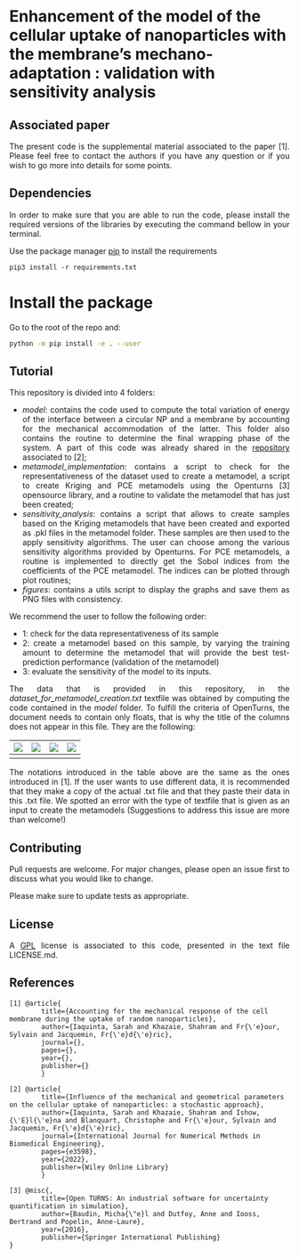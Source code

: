 


# Enhancement of the model of the cellular uptake of nanoparticles with the membrane’s mechano-adaptation : validation with sensitivity analysis

<div style="text-align: justify">


## Associated paper
The present code is the supplemental material associated to the paper [1]. Please feel free to
contact the authors if you have any question or if you wish to go more into details for some
points.

## Dependencies
In order to make sure that you are able to run the code, please install the required versions of
the libraries by executing the command bellow in your terminal.

Use the package manager [pip](https://pip.pypa.io/en/stable/) to install the requirements

```pip3 install -r requirements.txt```

# Install the package
Go to the root of the repo and:
``` sh
python -m pip install -e . --user
```

## Tutorial
This repository is divided into 4 folders:
- *model*: contains the code used to compute the total variation of energy of the interface between
  a circular NP and a membrane by accounting for the mechanical accommodation of the latter. This
  folder also contains the routine to determine the final wrapping phase of the system. A part of
  this code was already shared in the
  [repository](https://github.com/SarahIaquinta/uptake_of_random_rigid_elliptic_particle)
  associated to [2];
- *metamodel_implementation*: contains a script to check for the representativeness of the dataset
  used to create a metamodel, a script to create Kriging and PCE metamodels using the Openturns [3]
  opensource library, and a routine to validate the metamodel that has just been created;
- *sensitivity_analysis*: contains a script that allows to create samples based on the Kriging
  metamodels that have been created and exported as .pkl files in the metamodel folder. These
  samples are then used to the  apply sensitivity algorithms. The user can choose among the various
  sensitivity algorithms provided by Openturns. For PCE metamodels, a routine is implemented to
  directly get the Sobol indices from the coefficients of the PCE metamodel. The indices can be
  plotted through plot routines;
- *figures*: contains a utils script to display the graphs and save them as PNG files with
  consistency.

We recommend the user to follow the following order:
- 1: check for the data representativeness of its sample
- 2: create a metamodel based on this sample, by varying the training amount to determine the
  metamodel that will provide the best test-prediction performance (validation of the metamodel)
- 3: evaluate the sensitivity of the model to its inputs.

The data that is provided in this repository, in the *dataset_for_metamodel_creation.txt* textfile
was obtained by computing the code contained in the *model* folder. To fulfill the criteria of
OpenTurns, the document needs to contain only floats, that is why the title of the columns does not
appear in this file. They are the following:


| **<img src="https://render.githubusercontent.com/render/math?math=\overline{\gamma}_A">** | **<img src="https://render.githubusercontent.com/render/math?math=\overline{\gamma}_{D}">** | **<img src="https://render.githubusercontent.com/render/math?math=\overline{\gamma}_{S}">** | **<img src="https://render.githubusercontent.com/render/math?math=\psi_3">** |
|:-----------------------------------------------------------------------------------------:|:--------------------------------------------------------------------------------------------:|:-------------------------------------------------------------------------------------------------:|:----------------------------------------------------------------------------:|
|                                                                                           |                                                                                              |                                                                                                   |

The notations introduced in the table above are the same as the ones introduced in [1]. If the user
wants to use different data, it is recommended that they make a copy of the actual .txt file and
that they paste their data in this .txt file. We spotted an error with the type of textfile that is
given as an input to create the metamodels (Suggestions to address this issue are more than
welcome!)


## Contributing
Pull requests are welcome. For major changes, please open an issue first to discuss what you would
like to change.

Please make sure to update tests as appropriate.

## License
A [GPL](https://tldrlegal.com/license/bsd-3-clause-license-(revised)) license is associated to this
code, presented in the text file LICENSE.md.

</div>

## References
```
[1] @article{
        title={Accounting for the mechanical response of the cell membrane during the uptake of random nanoparticles},
        author={Iaquinta, Sarah and Khazaie, Shahram and Fr{\'e}our, Sylvain and Jacquemin, Fr{\'e}d{\'e}ric},
        journal={},
        pages={},
        year={},
        publisher={}
        }

[2] @article{
        title={Influence of the mechanical and geometrical parameters on the cellular uptake of nanoparticles: a stochastic approach},
        author={Iaquinta, Sarah and Khazaie, Shahram and Ishow, {\'E}l{\'e}na and Blanquart, Christophe and Fr{\'e}our, Sylvain and Jacquemin, Fr{\'e}d{\'e}ric},
        journal={International Journal for Numerical Methods in Biomedical Engineering},
        pages={e3598},
        year={2022},
        publisher={Wiley Online Library}
        }

[3] @misc{,
        title={Open TURNS: An industrial software for uncertainty quantification in simulation},
        author={Baudin, Micha{\"e}l and Dutfoy, Anne and Iooss, Bertrand and Popelin, Anne-Laure},
        year={2016},
        publisher={Springer International Publishing}
}
